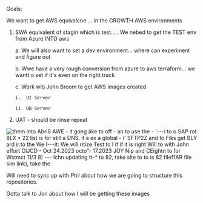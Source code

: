Goals:

We want to get AWS equivalcne ... in the GROWTH AWS environments

1.  SWA equivalent of stagin which is test..... We nebed to get the TEST env from Azure INTO aws

    a.  We will also want to set a dev environment... where can experiment and figure out

    b.  Wwe have a very rough conversion from azure to aws terraform... we wantt o set if it\'s even on the right track

    c.  Work witj John Broom to get AWS images created

        i.  UI Server

        ii. DB Server

2.  UAT - should be rinse repeat

![them into Abriß AWE - it gong äke to off - an to use the - \'---i to o SAP rot 8LX • 22 list is for still a DNS. it a ex a global - i\' SFTP2Z and to Fiks get BLY ard ir.to the We I---it: We will ritize Test to I if if it is right Will to with John effort CIJCD - Oct 24.2023 octo\"r 17.2023 JOY Nip and CEightn to for Wstmct 11/3 8) --- Ichn updating tt-\* to 82, take site to to is 82 filef1AR file sim link), take the ](004_Goals-_000.png)

Will need to sync up with Phil about how we are going to structure this repositories.

Gotta talk to Jon about how I will be getting these images
